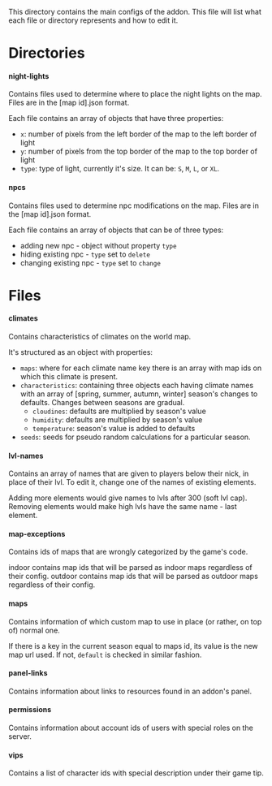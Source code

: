 This directory contains the main configs of the addon.
This file will list what each file or directory represents and how to edit it.

# Directories

#### night-lights

Contains files used to determine where to place the night lights on the map.
Files are in the \[map id\].json format.

Each file contains an array of objects that have three properties:
 - `x`: number of pixels from the left border of the map to the left border of light
 - `y`: number of pixels from the top border of the map to the top border of light
 - `type`: type of light, currently it's size. It can be: `S`, `M`, `L`, or `XL`.
 
#### npcs

Contains files used to determine npc modifications on the map.
Files are in the \[map id\].json format.

Each file contains an array of objects that can be of three types:
 - adding new npc - object without property `type`
 - hiding existing npc - `type` set to `delete`
 - changing existing npc - `type` set to `change`

# Files

#### climates

Contains characteristics of climates on the world map.

It's structured as an object with properties:
 - `maps`: where for each climate name key there is an array with map ids on which this climate is present.
 - `characteristics`: containing three objects each having climate names with an array
  of \[spring, summer, autumn, winter\] season's changes to defaults. Changes between seasons are gradual.
   - `cloudines`: defaults are multiplied by season's value
   - `humidity`: defaults are multiplied by season's value
   - `temperature`: season's value is added to defaults
 - `seeds`: seeds for pseudo random calculations for a particular season.  

#### lvl-names

Contains an array of names that are given to players below their nick, in place of their lvl. 
To edit it, change one of the names of existing elements.

Adding more elements would give names to lvls after 300 (soft lvl cap).
Removing elements would make high lvls have the same name - last element.

#### map-exceptions

Contains ids of maps that are wrongly categorized by the game's code.

indoor contains map ids that will be parsed as indoor maps regardless of their config.
outdoor contains map ids that will be parsed as outdoor maps regardless of their config.

#### maps

Contains information of which custom map to use in place (or rather, on top of) normal one.

If there is a key in the current season equal to maps id, its value is the new map url used.
If not, `default` is checked in similar fashion.
 
#### panel-links

Contains information about links to resources found in an addon's panel.

#### permissions

Contains information about account ids of users with special roles on the server.

#### vips

Contains a list of character ids with special description under their game tip.
